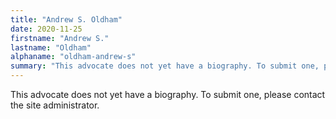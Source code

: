 ```yaml
---
title: "Andrew S. Oldham"
date: 2020-11-25
firstname: "Andrew S."
lastname: "Oldham"
alphaname: "oldham-andrew-s"
summary: "This advocate does not yet have a biography. To submit one, please contact the site administrator."
---
```

This advocate does not yet have a biography. To submit one, please contact the site administrator.

